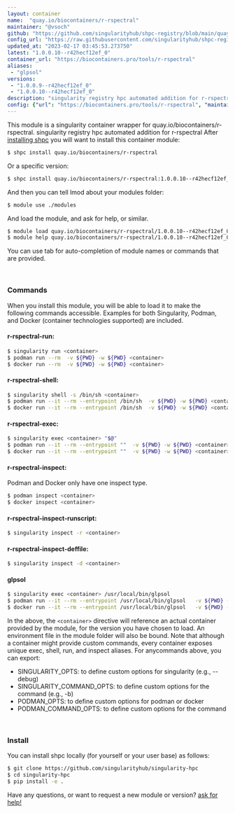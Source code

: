 ```yaml
---
layout: container
name:  "quay.io/biocontainers/r-rspectral"
maintainer: "@vsoch"
github: "https://github.com/singularityhub/shpc-registry/blob/main/quay.io/biocontainers/r-rspectral/container.yaml"
config_url: "https://raw.githubusercontent.com/singularityhub/shpc-registry/main/quay.io/biocontainers/r-rspectral/container.yaml"
updated_at: "2023-02-17 03:45:53.273750"
latest: "1.0.0.10--r42hecf12ef_0"
container_url: "https://biocontainers.pro/tools/r-rspectral"
aliases:
 - "glpsol"
versions:
 - "1.0.0.9--r42hecf12ef_0"
 - "1.0.0.10--r42hecf12ef_0"
description: "singularity registry hpc automated addition for r-rspectral"
config: {"url": "https://biocontainers.pro/tools/r-rspectral", "maintainer": "@vsoch", "description": "singularity registry hpc automated addition for r-rspectral", "latest": {"1.0.0.10--r42hecf12ef_0": "sha256:81c0e7f0ff02c61e0a7c02b5da1aae3780ae1ce8e01fa6edd13c66f05bf34767"}, "tags": {"1.0.0.9--r42hecf12ef_0": "sha256:51bcbb0ef8be98a4d7e7cf66c01748023d15960eb8e2cf1e56f85cd215dfb38c", "1.0.0.10--r42hecf12ef_0": "sha256:81c0e7f0ff02c61e0a7c02b5da1aae3780ae1ce8e01fa6edd13c66f05bf34767"}, "docker": "quay.io/biocontainers/r-rspectral", "aliases": {"glpsol": "/usr/local/bin/glpsol"}}
---
```


This module is a singularity container wrapper for quay.io/biocontainers/r-rspectral.
singularity registry hpc automated addition for r-rspectral
After [installing shpc](#install) you will want to install this container module:


```bash
$ shpc install quay.io/biocontainers/r-rspectral
```

Or a specific version:

```bash
$ shpc install quay.io/biocontainers/r-rspectral:1.0.0.10--r42hecf12ef_0
```

And then you can tell lmod about your modules folder:

```bash
$ module use ./modules
```

And load the module, and ask for help, or similar.

```bash
$ module load quay.io/biocontainers/r-rspectral/1.0.0.10--r42hecf12ef_0
$ module help quay.io/biocontainers/r-rspectral/1.0.0.10--r42hecf12ef_0
```

You can use tab for auto-completion of module names or commands that are provided.

<br>

### Commands

When you install this module, you will be able to load it to make the following commands accessible.
Examples for both Singularity, Podman, and Docker (container technologies supported) are included.

#### r-rspectral-run:

```bash
$ singularity run <container>
$ podman run --rm  -v ${PWD} -w ${PWD} <container>
$ docker run --rm  -v ${PWD} -w ${PWD} <container>
```

#### r-rspectral-shell:

```bash
$ singularity shell -s /bin/sh <container>
$ podman run --it --rm --entrypoint /bin/sh  -v ${PWD} -w ${PWD} <container>
$ docker run --it --rm --entrypoint /bin/sh  -v ${PWD} -w ${PWD} <container>
```

#### r-rspectral-exec:

```bash
$ singularity exec <container> "$@"
$ podman run --it --rm --entrypoint ""  -v ${PWD} -w ${PWD} <container> "$@"
$ docker run --it --rm --entrypoint ""  -v ${PWD} -w ${PWD} <container> "$@"
```

#### r-rspectral-inspect:

Podman and Docker only have one inspect type.

```bash
$ podman inspect <container>
$ docker inspect <container>
```

#### r-rspectral-inspect-runscript:

```bash
$ singularity inspect -r <container>
```

#### r-rspectral-inspect-deffile:

```bash
$ singularity inspect -d <container>
```


#### glpsol

```bash
$ singularity exec <container> /usr/local/bin/glpsol
$ podman run --it --rm --entrypoint /usr/local/bin/glpsol   -v ${PWD} -w ${PWD} <container> -c " $@"
$ docker run --it --rm --entrypoint /usr/local/bin/glpsol   -v ${PWD} -w ${PWD} <container> -c " $@"
```



In the above, the `<container>` directive will reference an actual container provided
by the module, for the version you have chosen to load. An environment file in the
module folder will also be bound. Note that although a container
might provide custom commands, every container exposes unique exec, shell, run, and
inspect aliases. For anycommands above, you can export:

 - SINGULARITY_OPTS: to define custom options for singularity (e.g., --debug)
 - SINGULARITY_COMMAND_OPTS: to define custom options for the command (e.g., -b)
 - PODMAN_OPTS: to define custom options for podman or docker
 - PODMAN_COMMAND_OPTS: to define custom options for the command

<br>

### Install

You can install shpc locally (for yourself or your user base) as follows:

```bash
$ git clone https://github.com/singularityhub/singularity-hpc
$ cd singularity-hpc
$ pip install -e .
```

Have any questions, or want to request a new module or version? [ask for help!](https://github.com/singularityhub/singularity-hpc/issues)